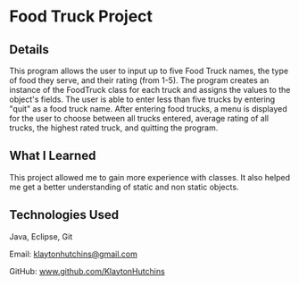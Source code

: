 # Food Truck Project

## Details
This program allows the user to input up to five Food Truck names, the type of food they serve, 
and their rating (from 1-5). The program creates an instance of the FoodTruck class for each truck 
and assigns the values to the object's fields. The user is able to enter less than five trucks by 
entering "quit" as a food truck name. After entering food trucks, a menu is displayed for the user 
to choose between all trucks entered, average rating of all trucks, the highest rated truck, and 
quitting the program.

## What I Learned
This project allowed me to gain more experience with classes. It also helped me get a better 
understanding of static and non static objects.

## Technologies Used
Java, Eclipse, Git

Email:
klaytonhutchins@gmail.com

GitHub:
www.github.com/KlaytonHutchins